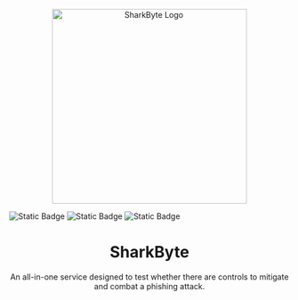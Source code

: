 <p align="center">
  <img src="https://github.com/user-attachments/assets/9510e919-84f0-471b-998b-47c7b8d199ff" width="350" alt="SharkByte Logo">
</p>

![Static Badge](https://img.shields.io/badge/Release_Date-April_2024-Blue?color=blue) ![Static Badge](https://img.shields.io/badge/Contributers-Christos_Kappos_%26_Willow_Ersil-Blue?color=blue) ![Static Badge](https://img.shields.io/badge/Purpose-Let's_Scrap_Phishing-Blue?color=blue)

<h1 align="center">SharkByte</h1>
<p align="center">
  An all-in-one service designed to test whether there are controls to mitigate and combat a phishing attack.
</p>

